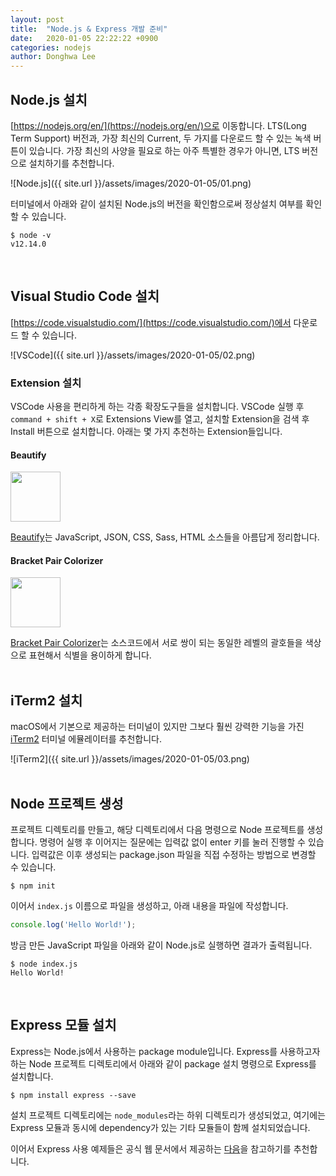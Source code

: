 ```yaml
---
layout: post
title:  "Node.js & Express 개발 준비"
date:   2020-01-05 22:22:22 +0900
categories: nodejs
author: Donghwa Lee
---
```

## Node.js 설치
[https://nodejs.org/en/](https://nodejs.org/en/)으로 이동합니다. LTS(Long Term Support) 버전과, 가장 최신의 Current, 두 가지를 다운로드 할 수 있는 녹색 버튼이 있습니다. 가장 최신의 사양을 필요로 하는 아주 특별한 경우가 아니면, LTS 버전으로 설치하기를 추천합니다.

![Node.js]({{ site.url }}/assets/images/2020-01-05/01.png)

터미널에서 아래와 같이 설치된 Node.js의 버전을 확인함으로써 정상설치 여부를 확인할 수 있습니다.
```shell
$ node -v
v12.14.0
```
<br/>

## Visual Studio Code 설치
[https://code.visualstudio.com/](https://code.visualstudio.com/)에서 다운로드 할 수 있습니다.

![VSCode]({{ site.url }}/assets/images/2020-01-05/02.png)

### Extension 설치
VSCode 사용을 편리하게 하는 각종 확장도구들을 설치합니다. VSCode 실행 후 `command + shift + X`로 Extensions View를 열고, 설치할 Extension을 검색 후 Install 버튼으로 설치합니다. 아래는 몇 가지 추천하는 Extension들입니다.

#### Beautify
<img src="https://hookyqr.gallerycdn.vsassets.io/extensions/hookyqr/beautify/1.5.0/1556863124877/Microsoft.VisualStudio.Services.Icons.Default" width="80" />

[Beautify](https://marketplace.visualstudio.com/items?itemName=HookyQR.beautify)는 JavaScript, JSON, CSS, Sass, HTML 소스들을 아름답게 정리합니다.

#### Bracket Pair Colorizer
<img src="https://coenraads.gallerycdn.vsassets.io/extensions/coenraads/bracket-pair-colorizer/1.0.61/1542132753296/Microsoft.VisualStudio.Services.Icons.Default" width="80" />

[Bracket Pair Colorizer](https://marketplace.visualstudio.com/items?itemName=CoenraadS.bracket-pair-colorizer)는 소스코드에서 서로 쌍이 되는 동일한 레벨의 괄호들을 색상으로 표현해서 식별을 용이하게 합니다.
<br/>
<br/>

## iTerm2 설치
macOS에서 기본으로 제공하는 터미널이 있지만 그보다 훨씬 강력한 기능을 가진 [iTerm2](https://iterm2.com/downloads.html) 터미널 에뮬레이터를  추천합니다.

![iTerm2]({{ site.url }}/assets/images/2020-01-05/03.png)
<br/>
<br/>

## Node 프로젝트 생성
프로젝트 디렉토리를 만들고, 해당 디렉토리에서 다음 명령으로 Node 프로젝트를 생성합니다. 명령어 실행 후 이어지는 질문에는 입력값 없이 enter 키를 눌러 진행할 수 있습니다. 입력값은 이후 생성되는 package.json 파일을 직접 수정하는 방법으로 변경할 수 있습니다.
```shell
$ npm init
```
이어서 `index.js` 이름으로 파일을 생성하고, 아래 내용을 파일에 작성합니다.
```javascript
console.log('Hello World!');
```
방금 만든 JavaScript 파일을 아래와 같이 Node.js로 실행하면 결과가 출력됩니다.
```shell
$ node index.js
Hello World!
```
<br/>

## Express 모듈 설치
Express는 Node.js에서 사용하는 package module입니다. Express를 사용하고자 하는 Node 프로젝트 디렉토리에서 아래와 같이 package 설치 명령으로 Express를 설치합니다.
```shell
$ npm install express --save
```
설치 프로젝트 디렉토리에는 `node_modules`라는 하위 디렉토리가 생성되었고, 여기에는 Express 모듈과 동시에 dependency가 있는 기타 모듈들이 함께 설치되었습니다.

이어서 Express 사용 예제들은 공식 웹 문서에서 제공하는 [다음](https://expressjs.com/ko/starter/hello-world.html)을 참고하기를 추천합니다.